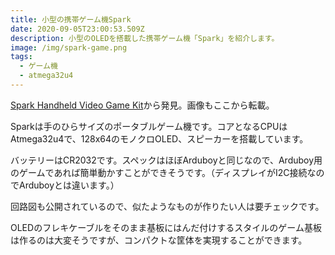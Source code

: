 ```yaml
---
title: 小型の携帯ゲーム機Spark
date: 2020-09-05T23:00:53.509Z
description: 小型のOLEDを搭載した携帯ゲーム機「Spark」を紹介します。
image: /img/spark-game.png
tags:
  - ゲーム機
  - atmega32u4
---
```

[Spark Handheld Video Game Kit](https://hackaday.io/project/168134-spark-handheld-video-game-kit)から発見。画像もここから転載。

Sparkは手のひらサイズのポータブルゲーム機です。コアとなるCPUはAtmega32u4で、128x64のモノクロOLED、スピーカーを搭載しています。

バッテリーはCR2032です。スペックはほぼArduboyと同じなので、Arduboy用のゲームであれば簡単動かすことができそうです。（ディスプレイがI2C接続なのでArduboyとは違います。）

回路図も公開されているので、似たようなものが作りたい人は要チェックです。

OLEDのフレキケーブルをそのまま基板にはんだ付けするスタイルのゲーム基板は作るのは大変そうですが、コンパクトな筐体を実現することができます。

